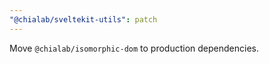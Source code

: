 ```yaml
---
"@chialab/sveltekit-utils": patch
---
```


Move `@chialab/isomorphic-dom` to production dependencies.
